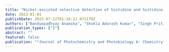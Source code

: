 ```yaml
---
title: "Nickel-assisted selective detection of histidine and histidine-rich proteins via an ON-OFF-ON fluorescent probe and its imaging in live cells"
date: 2023-01-01
publishDate: 2023-07-22T01:16:21.071179Z
authors: ["Bandyopadhyay Anamika", "Shukla Adarash Kumar", "Singh Priti", "Mahale Ashutosh", "Irukuvajjula Shivkumar Sharma", "Vadrevu, Ramakrishna", "Kulkarni Onkar P", "Dixit Mudit", "Bhattacharya Anupam"]
publication_types: ["2"]
abstract: ""
featured: false
publication: "*Journal of Photochemistry and Photobiology A: Chemistry*"
---
```


